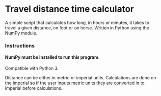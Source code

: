 # Travel distance time calculator

A simple script that calculates how long, in hours or minutes, it takes to travel a given distance, on foot or on horse. Written in Python using the NumPy module.

### Instructions

#### NumPy must be installed to run this program.
Compatible with Python 3.
  
Distance can be either in metric or imperial units. Calculations are done on the imperial so if the user inputs metric units they are converted in to imperial before calculations.  
